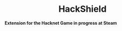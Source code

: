 <h1 align="center">HackShield</h1>

<h4 alignt="center">Extension for the Hacknet Game in progress at Steam</h4>
